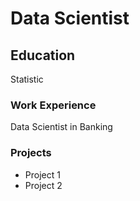# Data Scientist

## Education
Statistic

### Work Experience
Data Scientist in Banking

### Projects
-   Project 1
-   Project 2
